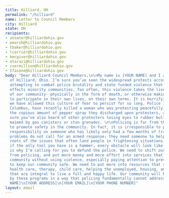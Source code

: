 ```yaml
---
title: Hilliard, OH
permalink: "/hilliard"
name: Letter to Council Members
city: Hilliard
state: OH
recipients:
- ateater@hilliardohio.gov
- pmarsh@hilliardohio.gov
- tbaker@hilliardohio.gov
- lcarrier@hilliardohio.gov
- kmcgiver@hilliardohio.gov
- otarazi@hilliardohio.gov
- cvermillion@hilliardohio.gov
- Ifasone@hilliardohio.gov
body: "Dear Hilliard Council Members,\n\nMy name is [YOUR NAME] and I am a resident
  of Hilliard, Ohio. I’m sure you’ve seen the widespread protests across our country,
  attempting to combat police brutality and state funded violence that disproportionately
  effects minority communities. Too often, this violence takes the lives of members
  of our community--physically in the form of death, or otherwise making people scared
  to participate in their own lives, on their own terms. It is horrifying to me that
  we have allowed this culture of fear to persist for so long. Police in Ohio’s capital,
  Columbus, have recently killed a woman who was protesting peacefully, when she inhaled
  the copious amount of pepper spray they discharged upon protesters, and died. I’m
  sure you’ve also heard of other protesters losing eyes to rubber bullets, or being
  maimed by gas canisters or stun grenades. \n\nPolicing is far from the only way
  to promote safety in the community. In fact, it is irresponsible to put so much
  responsibility on someone who has likely only had a few months of training. Most
  problems do not call for an armed response; they need someone to help with the complicated
  roots of the issues that often land people in frightening situations. After all,
  if the only tool you have is a hammer, every obstacle will look like a nail. This
  is why I’m calling for you to defund the police. We need to shift our focus away
  from policing, and put more money and more effort into services that will help the
  community without using violence, especially paying attention to preventative measures
  to keep our community safe. We need to put more into resources that support education,
  health care, therapy, child care, helping the unemployed, housing, and other needs
  that are integral to live a full and happy life. Our community will be supported
  by these programs in a way that policing fundamentally cannot address.\n\nSincerely,\n[YOUR
  NAME]\n[YOUR ADDRESS]\n[YOUR EMAIL]\n[YOUR PHONE NUMBER]"
layout: email
---
```


